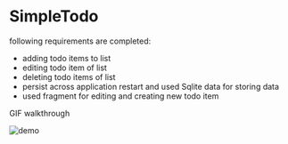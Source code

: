 # SimpleTodo

following requirements are completed:
- adding todo items to list
- editing todo item of list
- deleting todo items of list
- persist across application restart and used Sqlite data for storing data
- used fragment for editing and creating new todo item



GIF walkthrough




![demo](https://cloud.githubusercontent.com/assets/25301133/22954939/5caf7d9a-f2e7-11e6-99f7-1cc118d9c6c9.gif)
